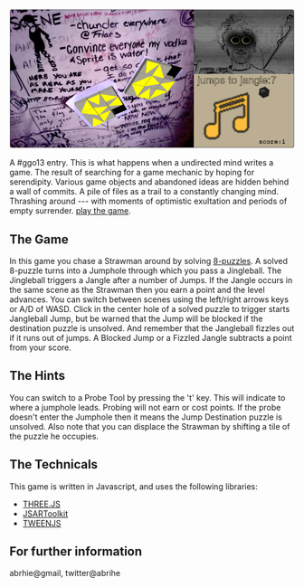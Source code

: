 ![Product of a Disheveled Mind](screenshot.png)

A #ggo13 entry. This is what happens when a undirected mind writes a game. The result of searching for a game mechanic by hoping for serendipity. Various game objects and abandoned ideas are hidden behind a wall of commits. A pile of files as a trail to a constantly changing mind. Thrashing around --- with moments of optimistic exultation and periods of empty surrender. [play the game](http://abrie.github.io/game-off-2013/).

## The Game
In this game you chase a Strawman around by solving [8-puzzles](http://en.wikipedia.org/wiki/15_puzzle). A solved 8-puzzle turns into a Jumphole through which you pass a Jingleball. The Jingleball triggers a Jangle after a number of Jumps. If the Jangle occurs in the same scene as the Strawman then you earn a point and the level advances. You can switch between scenes using the left/right arrows keys or A/D of WASD. Click in the center hole of a solved puzzle to trigger starts Jangleball Jump, but be warned that the Jump will be blocked if the destination puzzle is unsolved. And remember that the Jangleball fizzles out if it runs out of jumps. A Blocked Jump or a Fizzled Jangle subtracts a point from your score.

## The Hints
You can switch to a Probe Tool by pressing the 't' key. This will indicate to where a jumphole leads. Probing will not earn or cost points. If the probe doesn't enter the Jumphole then it means the Jump Destination puzzle is unsolved. Also note that you can displace the Strawman by shifting a tile of the puzzle he occupies.

## The Technicals
This game is written in Javascript, and uses the following libraries:
* [THREE.JS](http://threejs.org)
* [JSARToolkit](https://github.com/kig/JSARToolKit)
* [TWEENJS](https://github.com/sole/tween.js/)

## For further information
abrhie@gmail, twitter@abrihe
